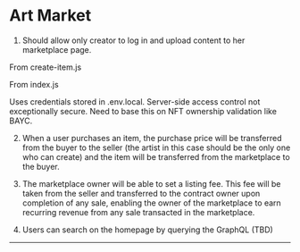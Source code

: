 # Art Market

1) Should allow only creator to log in and upload content to her marketplace page. 

From create-item.js

<!-- import { useRouter } from 'next/router'
import { Link } from 'next/link'

...

export default function CreateItem({}) {
  
  const [session, loading] = useSession()
  ...  -->

From index.js

<!-- import { signIn, signOut, useSession } from "next-auth/client"

...

export default function Home() {

const [session, loading] = useSession()
...

async function buyNft(nft) {

... 

 if (loading) {
    return <p>Loading...</p>
  }

 ... -->

 Uses credentials stored in .env.local. Server-side access control not exceptionally secure. Need to base this on NFT ownership validation like BAYC.

 

2) When a user purchases an item, the purchase price will be transferred from the buyer to the seller (the artist in this case should be the only one who can create) and the item will be transferred from the marketplace to the buyer.

3) The marketplace owner will be able to set a listing fee. This fee will be taken from the seller and transferred to the contract owner upon completion of any sale, enabling the owner of the marketplace to earn recurring revenue from any sale transacted in the marketplace.

4) Users can search on the homepage by querying the GraphQL (TBD)

-----------------------------------------------------------------------------------------------------------------------------

